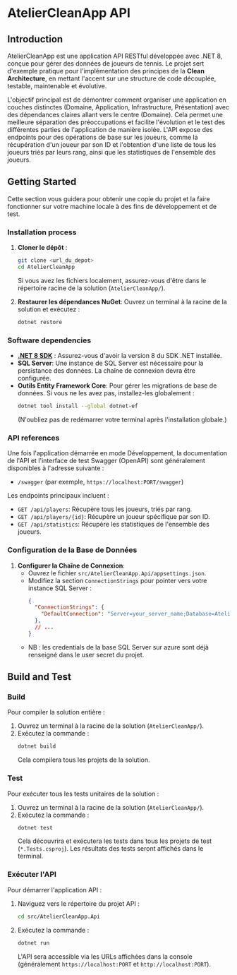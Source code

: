 # AtelierCleanApp API

## Introduction

AtelierCleanApp est une application API RESTful développée avec .NET 8, conçue pour gérer des données de joueurs de tennis. Le projet sert d'exemple pratique pour l'implémentation des principes de la **Clean Architecture**, en mettant l'accent sur une structure de code découplée, testable, maintenable et évolutive.

L'objectif principal est de démontrer comment organiser une application en couches distinctes (Domaine, Application, Infrastructure, Présentation) avec des dépendances claires allant vers le centre (Domaine). Cela permet une meilleure séparation des préoccupations et facilite l'évolution et le test des différentes parties de l'application de manière isolée. L'API expose des endpoints pour des opérations de base sur les joueurs, comme la récupération d'un joueur par son ID et l'obtention d'une liste de tous les joueurs triés par leurs rang, ainsi que les statistiques de l'ensemble des joueurs.

## Getting Started

Cette section vous guidera pour obtenir une copie du projet et la faire fonctionner sur votre machine locale à des fins de développement et de test.

### Installation process

1.  **Cloner le dépôt** :
    ```bash
    git clone <url_du_depot>
    cd AtelierCleanApp
    ```
    Si vous avez les fichiers localement, assurez-vous d'être dans le répertoire racine de la solution (`AtelierCleanApp/`).

2.  **Restaurer les dépendances NuGet**:
    Ouvrez un terminal à la racine de la solution et exécutez :
    ```bash
    dotnet restore
    ```

### Software dependencies

* **[.NET 8 SDK](https://dotnet.microsoft.com/download/dotnet/8.0)** : Assurez-vous d'avoir la version 8 du SDK .NET installée.
* **SQL Server**: Une instance de SQL Server est nécessaire pour la persistance des données. La chaîne de connexion devra être configurée.
* **Outils Entity Framework Core**: Pour gérer les migrations de base de données. Si vous ne les avez pas, installez-les globalement :
    ```bash
    dotnet tool install --global dotnet-ef
    ```
    (N'oubliez pas de redémarrer votre terminal après l'installation globale.)


### API references

Une fois l'application démarrée en mode Développement, la documentation de l'API et l'interface de test Swagger (OpenAPI) sont généralement disponibles à l'adresse suivante :
* `/swagger` (par exemple, `https://localhost:PORT/swagger`)

Les endpoints principaux incluent :
* `GET /api/players`: Récupère tous les joueurs, triés par rang.
* `GET /api/players/{id}`: Récupère un joueur spécifique par son ID.
* `GET /api/statistics`: Récupère les statistiques de l'ensemble des joueurs.

### Configuration de la Base de Données

1.  **Configurer la Chaîne de Connexion**:
    * Ouvrez le fichier `src/AtelierCleanApp.Api/appsettings.json`.
    * Modifiez la section `ConnectionStrings` pour pointer vers votre instance SQL Server :
        ```json
        {
          "ConnectionStrings": {
            "DefaultConnection": "Server=your_server_name;Database=AtelierCleanAppDb;User ID=your_user;Password=your_password;TrustServerCertificate=True;"
          },
          // ...
        }
        ```
    * NB : les credentials de la base SQL Server sur azure sont déjà renseigné dans le user secret du projet.
## Build and Test

### Build

Pour compiler la solution entière :
1.  Ouvrez un terminal à la racine de la solution (`AtelierCleanApp/`).
2.  Exécutez la commande :
    ```bash
    dotnet build
    ```
    Cela compilera tous les projets de la solution.

### Test

Pour exécuter tous les tests unitaires de la solution :
1.  Ouvrez un terminal à la racine de la solution (`AtelierCleanApp/`).
2.  Exécutez la commande :
    ```bash
    dotnet test
    ```
    Cela découvrira et exécutera les tests dans tous les projets de test (`*.Tests.csproj`). Les résultats des tests seront affichés dans le terminal.

### Exécuter l'API

Pour démarrer l'application API :
1.  Naviguez vers le répertoire du projet API :
    ```bash
    cd src/AtelierCleanApp.Api
    ```
2.  Exécutez la commande :
    ```bash
    dotnet run
    ```
    L'API sera accessible via les URLs affichées dans la console (généralement `https://localhost:PORT` et `http://localhost:PORT`).

